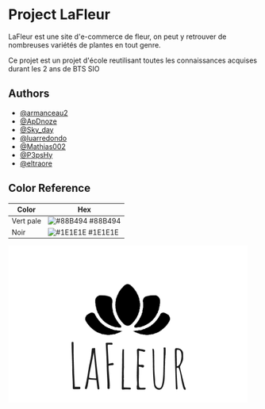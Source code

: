 
# Project LaFleur

LaFleur est une site d'e-commerce de fleur, on peut y retrouver de nombreuses variétés de plantes en tout genre. 

Ce projet est un projet d'école reutilisant toutes les connaissances acquises durant les 2 ans de BTS SIO


## Authors

- [@armanceau2](https://www.github.com/armanceau2)
- [@ApDnoze](https://www.github.com/ApDnoze)
- [@Sky_day](https://www.github.com/Sky_day)
- [@luarredondo](https://www.github.com/luarredondo)
- [@Mathias002](https://www.github.com/Mathias002)
- [@P3psHy](https://www.github.com/P3psHy)
- [@eltraore](https://www.github.com/eltraore)

## Color Reference

| Color             | Hex                                                                |
| ----------------- | ------------------------------------------------------------------ |
| Vert pale | ![#88B494](https://via.placeholder.com/10/88B494?text=+) #88B494 |
| Noir | ![#1E1E1E](https://via.placeholder.com/10/1E1E1E?text=+) #1E1E1E |


![Logo](assets\icons\logoLaFleur2.PNG)


